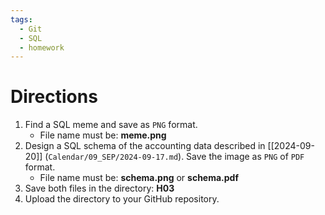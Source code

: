 ```yaml
---
tags:
  - Git
  - SQL
  - homework
---
```

# Directions
1. Find a SQL meme and save as `PNG` format.
	- File name must be: **meme.png**
2. Design a SQL schema of the accounting data described in [[2024-09-20]] (`Calendar/09_SEP/2024-09-17.md`). Save the image as `PNG` of `PDF` format.
	- File name must be: **schema.png** or **schema.pdf**
3. Save both files in the directory: **H03**
4. Upload the directory to your GitHub repository.